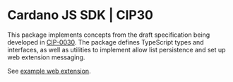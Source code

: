 # Cardano JS SDK | CIP30
This package implements concepts from the draft specification being developed in [CIP-0030]. The 
package defines TypeScript types and interfaces, as well as utilities to implement allow list 
persistence and set up web extension messaging.

See [example web extension].

[example web extension]: ../web-extension/e2e/extension
[CIP-0030]: https://github.com/cardano-foundation/CIPs/pull/88
